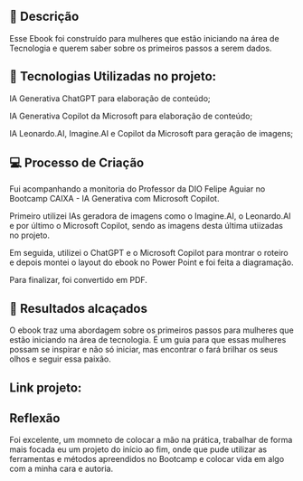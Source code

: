 ## 📒 Descrição
Esse Ebook foi construído para mulheres que estão iniciando na área de Tecnologia e querem saber sobre os primeiros passos a serem dados.

## 🤖 Tecnologias Utilizadas no projeto:

IA Generativa ChatGPT para elaboração de conteúdo;

IA Generativa Copilot da Microsoft para elaboração de conteúdo;

IA Leonardo.AI, Imagine.AI e Copilot da Microsoft para geração de imagens;

## 💻 Processo de Criação 

Fui acompanhando a monitoria do Professor da DIO Felipe Aguiar no Bootcamp CAIXA - IA Generativa com Microsoft Copilot.

Primeiro utilizei IAs geradora de imagens como o Imagine.AI, o Leonardo.AI e por último o Microsoft Copilot, sendo as imagens desta última utiizadas no projeto.

Em seguida, utilizei o ChatGPT e o Microsoft Copilot para montrar o roteiro e depois montei o layout do ebook no Power Point e foi feita a diagramação.

Para finalizar, foi convertido em PDF.

## 🚀 Resultados alcaçados

O ebook traz uma abordagem sobre os primeiros passos para mulheres que estão iniciando na área de tecnologia. É um guia para que essas mulheres possam se inspirar e não só iniciar, mas encontrar o fará brilhar os seus olhos e seguir essa paixão.

## Link projeto:

## Reflexão 
Foi excelente, um momneto de colocar a mão na prática, trabalhar de forma mais focada eu um projeto do início ao fim, onde que pude utilizar as ferramentas e métodos apreendidos no Bootcamp e colocar vida em algo com a minha cara e autoria.
